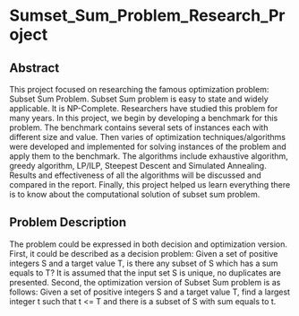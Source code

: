 # Sumset_Sum_Problem_Research_Project

## Abstract

This project focused on researching the famous optimization problem: Subset Sum Problem. Subset Sum problem is easy to state and widely applicable. It is NP-Complete. Researchers have studied this problem for many years. In this project, we begin by developing a benchmark for this problem. The benchmark contains several sets of instances each with different size and
value. Then varies of optimization techniques/algorithms were developed and implemented for solving instances of the problem and apply them to the benchmark. The algorithms include exhaustive algorithm, greedy algorithm, LP/ILP, Steepest Descent and Simulated Annealing. Results and effectiveness of all the algorithms will be discussed and compared in the report. Finally, this project helped us learn everything there is to know about the computational solution of subset sum problem.

## Problem Description

The problem could be expressed in both decision and optimization version. First, it could be described as a decision problem: Given a set of positive integers S and a target value T, is there any subset of S which has a sum equals to T? It is assumed that the input set S is unique, no duplicates are presented. Second, the optimization version of Subset Sum problem is as follows: Given a set of positive integers S and a target value T, find a largest integer t such that t <= T and there is a subset of S with sum equals to t.
